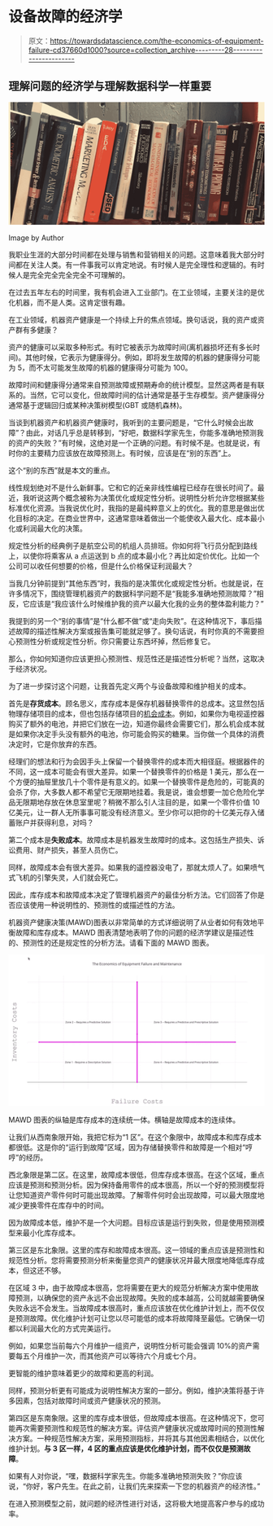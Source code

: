 # 设备故障的经济学

> 原文：<https://towardsdatascience.com/the-economics-of-equipment-failure-cd37660d1000?source=collection_archive---------28----------------------->

## **理解问题的经济学与理解数据科学一样重要**

![](img/5e5f677e00d2d3cfb01ee7f68fc20b1b.png)

Image by Author

我职业生涯的大部分时间都在处理与销售和营销相关的问题。这意味着我大部分时间都在关注人类。有一件事我可以肯定地说。有时候人是完全理性和逻辑的。有时候人是完全完全完全完全不可理解的。

在过去五年左右的时间里，我有机会进入工业部门。在工业领域，主要关注的是优化机器，而不是人类。这肯定很有趣。

在工业领域，机器资产健康是一个持续上升的焦点领域。换句话说，我的资产或资产群有多健康？

资产的健康可以采取多种形式。有时它被表示为故障时间(离机器损坏还有多长时间)。其他时候，它表示为健康得分。例如，即将发生故障的机器的健康得分可能为 5，而不太可能发生故障的机器的健康得分可能为 100。

故障时间和健康得分通常来自预测故障或预期寿命的统计模型。显然这两者是有联系的。当然，它可以变化，但故障时间的估计通常是基于生存模型。资产健康得分通常基于逻辑回归或某种决策树模型(GBT 或随机森林)。

当谈到机器资产和机器资产健康时，我听到的主要问题是，“它什么时候会出故障”？由此，对话几乎总是转移到，“好吧，数据科学家先生，你能多准确地预测我的资产的失败？”有时候，这绝对是一个正确的问题。有时候不是。也就是说，有时你的主要精力应该放在故障预测上。有时候，应该是在“别的东西”上。

这个“别的东西”就是本文的重点。

线性规划绝对不是什么新鲜事。它和它的近亲非线性编程已经存在很长时间了。最近，我听说这两个概念被称为决策优化或规定性分析。说明性分析允许您根据某些标准优化资源。当我说优化时，我指的是最纯粹意义上的优化。我的意思是做出优化目标的决定。在商业世界中，这通常意味着做出一个能使收入最大化、成本最小化或利润最大化的决策。

规定性分析的经典例子是航空公司的机组人员排班。你如何将飞行员分配到路线上，以使你将乘客从 a 点运送到 b 点的成本最小化？再比如定价优化。比如一个公司可以收任何想要的价格，但是什么价格保证利润最大？

当我几分钟前提到“其他东西”时，我指的是决策优化或规定性分析。也就是说，在许多情况下，围绕管理机器资产的数据科学问题不是“我能多准确地预测故障？”相反，它应该是“我应该什么时候维护我的资产以最大化我的业务的整体盈利能力？”

我提到的另一个“别的事情”是“什么都不做”或“走向失败”。在这种情况下，事后描述故障的描述性解决方案或报告集可能就足够了。换句话说，有时你真的不需要担心预测性分析或规定性分析。你只需要让东西坏掉，然后修复它。

那么，你如何知道你应该更担心预测性、规范性还是描述性分析呢？当然，这取决于经济状况。

为了进一步探讨这个问题，让我首先定义两个与设备故障和维护相关的成本。

首先是**存货成本**。顾名思义，库存成本是保存机器替换零件的总成本。这显然包括物理存储项目的成本，但也包括存储项目的[机会成本](https://en.wikipedia.org/wiki/Opportunity_cost)。例如，如果你为电视遥控器购买了额外的电池，并把它们放在一边，知道你最终会需要它们，那么机会成本就是如果你决定手头没有额外的电池，你可能会购买的糖果。当你做一个具体的消费决定时，它是你放弃的东西。

经理们的想法和行为会因手头上保留一个替换零件的成本而大相径庭。根据器件的不同，这一成本可能会有很大差异。如果一个替换零件的价格是 1 美元，那么在一个方便的抽屉里放几十个零件是有意义的。如果一个替换零件是危险的，可能真的会杀了你，大多数人都不希望它无限期地挂着。我是说，谁会想要一加仑危险化学品无限期地存放在休息室里呢？稍微不那么引人注目的是，如果一个零件价值 10 亿美元，让一群人无所事事可能没有经济意义。至少你可以把你的十亿美元存入储蓄账户并获得利息，对吗？

第二个成本是**失败成本**。故障成本是机器发生故障时的成本。这包括生产损失、诉讼费用、财产损失，甚至人员伤亡。

同样，故障成本会有很大差异。如果我的遥控器没电了，那就太烦人了。如果喷气式飞机的引擎失灵，人们就会死亡。

因此，库存成本和故障成本决定了管理机器资产的最佳分析方法。它们回答了你是否应该使用一种说明性的、预测性的或描述性的方法。

机器资产健康决策(MAWD)图表以非常简单的方式详细说明了从业者如何有效地平衡故障和库存成本。MAWD 图表清楚地表明了你的问题的经济学建议是描述性的、预测性的还是规定性的分析方法。请看下面的 MAWD 图表。

![](img/c363f79ad2aefad9b2fa43ed74d445b1.png)

MAWD 图表的纵轴是库存成本的连续统一体。横轴是故障成本的连续体。

让我们从西南象限开始，我把它标为“1 区”。在这个象限中，故障成本和库存成本都很低。这是你的“运行到故障”区域，因为存储替换零件和故障是一个相对“哼哼”的经历。

西北象限是第二区。在这里，故障成本很低，但库存成本很高。在这个区域，重点应该是预测和预测分析。因为保持备用零件的成本很高，所以一个好的预测模型将让您知道资产零件何时可能出现故障。了解零件何时会出现故障，可以最大限度地减少更换零件在库存中的时间。

因为故障成本低，维护不是一个大问题。目标应该是运行到失败，但是使用预测模型来最小化库存成本。

第三区是东北象限。这里的库存和故障成本很高。这一领域的重点应该是预测性和规范性分析。您将需要预测分析来衡量您资产的健康状况并最大限度地降低库存成本，但这还不够。

在区域 3 中，由于故障成本很高，您将需要在更大的规范分析解决方案中使用故障预测，以确保您的资产永远不会出现故障。失败的成本越高，公司就越需要确保失败永远不会发生。当故障成本很高时，重点应该放在优化维护计划上，而不仅仅是预测故障。优化维护计划可让您以尽可能低的成本将故障降至最低。它确保一切都以利润最大化的方式完美运行。

例如，如果您当前每六个月维护一组资产，说明性分析可能会强调 10%的资产需要每五个月维护一次，而其他资产可以等待六个月或七个月。

更智能的维护意味着更少的故障和更高的利润。

同样，预测分析更有可能成为说明性解决方案的一部分。例如，维护决策将基于许多因素，包括对故障时间或资产健康状况的预测。

第四区是东南象限。这里的库存成本很低，但故障成本很高。在这种情况下，您可能再次需要预测性和规范性的解决方案。评估资产健康状况或故障时间的预测性解决方案。一种规范性解决方案，采用预测指标，并将其与其他因素相结合，以优化维护计划。**与 3 区一样，4 区的重点应该是优化维护计划，而不仅仅是预测故障**。

如果有人对你说，“嘿，数据科学家先生。你能多准确地预测失败？”你应该说，“你好，客户先生。在此之前，让我们先来探索一下您的机器资产的经济性。”

在进入预测模型之前，就问题的经济性进行对话，这将极大地提高客户参与的成功率。